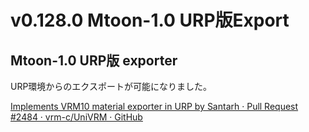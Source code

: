 # v0.128.0 Mtoon-1.0 URP版Export

<GitHubMilestone milestone="95" closed />

<GitHubRelease tag="v0.128.0" />

## Mtoon-1.0 URP版 exporter

URP環境からのエクスポートが可能になりました。

[Implements VRM10 material exporter in URP by Santarh · Pull Request #2484 · vrm-c/UniVRM · GitHub](https://github.com/vrm-c/UniVRM/pull/2484)
